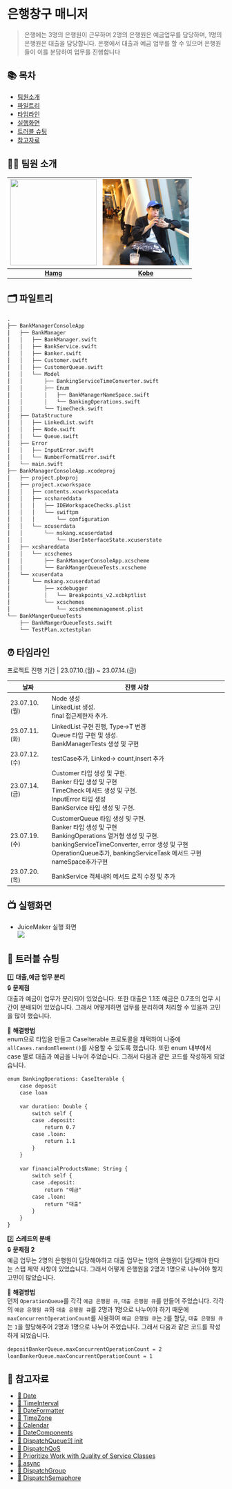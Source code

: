 # 은행창구 매니저</br>
> 은행에는 3명의 은행원이 근무하며 2명의 은행원은 예금업무를 담당하며, 1명의 은행원은 대출을 담당합니다.
> 은행에서 대출과 예금 업무를 할 수 있으며 은행원들이 이를 분담하여 업무를 진행합니다 </br>

## 📚 목차</br>
- [팀원소개](#-팀원-소개)
- [파일트리](#-파일트리)
- [타임라인](#-타임라인)
- [실행화면](#-실행화면)
- [트러블 슈팅](#-트러블-슈팅)
- [참고자료](#-참고자료)

## 🧑‍💻 팀원 소개</br>
| <img src="https://user-images.githubusercontent.com/101572902/235090676-acefc28d-a358-486b-b9a6-f9c84c52ae9c.jpeg" width="200" height="200"/> | <img src="https://github.com/devKobe24/BranchTest/blob/main/IMG_5424.JPG?raw=true" width="200" height="200"/> |
| :-: | :-: |
| [**Hamg**](https://github.com/hemg2) | [**Kobe**](https://github.com/devKobe24) |

## 🗂️ 파일트리</br>
```
.
├── BankManagerConsoleApp
│   ├── BankManager
│   │   ├── BankManager.swift
│   │   ├── BankService.swift
│   │   ├── Banker.swift
│   │   ├── Customer.swift
│   │   ├── CustomerQueue.swift
│   │   └── Model
│   │       ├── BankingServiceTimeConverter.swift
│   │       ├── Enum
│   │       │   ├── BankManagerNameSpace.swift
│   │       │   └── BankingOperations.swift
│   │       └── TimeCheck.swift
│   ├── DataStructure
│   │   ├── LinkedList.swift
│   │   ├── Node.swift
│   │   └── Queue.swift
│   ├── Error
│   │   ├── InputError.swift
│   │   └── NumberFormatError.swift
│   └── main.swift
├── BankManagerConsoleApp.xcodeproj
│   ├── project.pbxproj
│   ├── project.xcworkspace
│   │   ├── contents.xcworkspacedata
│   │   ├── xcshareddata
│   │   │   ├── IDEWorkspaceChecks.plist
│   │   │   └── swiftpm
│   │   │       └── configuration
│   │   └── xcuserdata
│   │       └── mskang.xcuserdatad
│   │           └── UserInterfaceState.xcuserstate
│   ├── xcshareddata
│   │   └── xcschemes
│   │       ├── BankManagerConsoleApp.xcscheme
│   │       └── BankMangerQueueTests.xcscheme
│   └── xcuserdata
│       └── mskang.xcuserdatad
│           ├── xcdebugger
│           │   └── Breakpoints_v2.xcbkptlist
│           └── xcschemes
│               └── xcschememanagement.plist
└── BankMangerQueueTests
    ├── BankMangerQueueTests.swift
    └── TestPlan.xctestplan
```

## ⏰ 타임라인</br>
프로젝트 진행 기간 | 23.07.10.(월) ~ 23.07.14.(금)

| 날짜 | 진행 사항 |
| -------- | -------- |
| 23.07.10.(월)     | Node 생성<br/> LinkedList 생성.<br/> final 접근제한자 추가.<br/> |
| 23.07.11.(화)     | LinkedList 구현 진행, Type->T 변경<br/> Queue 타입 구현 및 생성.<br/> BankManagerTests 생성 및 구현<br/>|
| 23.07.12.(수)     | testCase추가, Linked-> count,insert 추가|
| 23.07.14.(금)     | Customer 타입 생성 및 구현.<br/>Banker 타입 생성 및 구현<br/>TimeCheck 메서드 생성 및 구현.<br/>InputError 타입 생성<br/>BankService 타입 생성 및 구현.<br/>    |
| 23.07.19.(수)     | CustomerQueue 타입 생성 및 구현.<br/>Banker 타입 생성 및 구현<br/> BankingOperations 열거형 생성 및 구현.<br/> bankingServiceTimeConverter, error 생성 및 구현<br/> OperationQueue추가, bankingServiceTask 메서드 구현 nameSpace추가구현<br/>    |
| 23.07.20.(목)     | BankService 객체내의 메서드 로직 수정 및 추가  |

## 📺 실행화면
- JuiceMaker 실행 화면 </br>
![](https://cdn.discordapp.com/attachments/767712487625719810/1131742446309613658/41c3490ff7926075.gif)

## 🔨 트러블 슈팅 
1️⃣ **대출,예금 업무 분리** </br>
🔒 **문제점** </br>
대출과 예금이 업무가 분리되어 있었습니다.
또한 대출은 1.1초 예금은 0.7초의 업무 시간이 분배되어 있었습니다.
그래서 어떻게하면 업무를 분리하여 처리할 수 있을까 고민을 많이 했습니다.


🔑 **해결방법** </br>
enum으로 타입을 만들고 CaseIterable 프로토콜을 채택하여 나중에 `allCases.randomElement()`를 사용할 수 있도록 했습니다.
또한 enum 내부에서 case 별로 대출과 예금을 나누어 주었습니다.
그래서 다음과 같은 코드를 작성하게 되었습니다.

```swift!
enum BankingOperations: CaseIterable {
	case deposit
	case loan
	
	var duration: Double {
		switch self {
		case .deposit:
			return 0.7
		case .loan:
			return 1.1
		}
	}
	
	var financialProductsName: String {
		switch self {
		case .deposit:
			return "예금"
		case .loan:
			return "대출"
		}
	}
}
```

2️⃣ **스레드의 분배**</br>
🔒 **문제점 2** </br>
예금 업무는 2명의 은행원이 담당해야하고 대출 업무는 1명의 은행원이 담당해야 한다는 스탭 제약 사항이 있었습니다.
그래서 어떻게 은행원을 2명과 1명으로 나누어야 할지 고민이 많았습니다.

🔑 **해결방법** </br>
먼저 `OperationQueue`를 각각 `예금 은행원 큐`, `대출 은행원 큐`를 만들어 주었습니다.
각각의 `예금 은행원 큐`와 `대출 은행원 큐`를 2명과 1명으로 나누어야 하기 때문에 `maxConcurrentOperationCount`를 사용하여 `예금 은행원 큐`는 `2`를 할당, `대출 은행원 큐`는 `1`을 할당해주어 2명과 1명으로 나누어 주었습니다.
그래서 다음과 같은 코드를 작성하게 되었습니다.

```swift!
depositBankerQueue.maxConcurrentOperationCount = 2
loanBankerQueue.maxConcurrentOperationCount = 1
```

## 📑 참고자료
- [📃 Date](https://developer.apple.com/documentation/foundation/date)</br>
- [📃 TimeInterval](https://developer.apple.com/documentation/foundation/timeinterval)</br>
- [📃 DateFormatter](https://developer.apple.com/documentation/foundation/dateformatter)</br>
- [📃 TimeZone](https://developer.apple.com/documentation/foundation/timezone)</br>
- [📃 Calendar](https://developer.apple.com/documentation/foundation/calendar)</br>
- [📃 DateComponents](https://developer.apple.com/documentation/foundation/datecomponents)</br>
- [📃 DispatchQueue의 init](https://developer.apple.com/documentation/dispatch/dispatchqueue/2300059-init)</br>
- [📃 DispatchQoS](https://developer.apple.com/documentation/dispatch/dispatchqos)</br>
- [📃 Prioritize Work with Quality of Service Classes](https://developer.apple.com/library/archive/documentation/Performance/Conceptual/EnergyGuide-iOS/PrioritizeWorkWithQoS.html#//apple_ref/doc/uid/TP40015243-CH39-SW1)</br>
- [📃 async](https://developer.apple.com/documentation/dispatch/dispatchqueue/2016098-async)</br>
- [📃 DispatchGroup](https://developer.apple.com/documentation/dispatch/dispatchgroup)</br>
- [📃 DispatchSemaphore](https://developer.apple.com/documentation/dispatch/dispatchsemaphore)</br>
